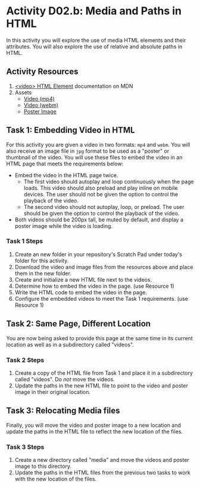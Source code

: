 # Activity D02.b: Media and Paths in HTML

In this activity you will explore the use of media HTML elements and their attributes. You will also explore the use of relative and absolute paths in HTML.

## Activity Resources

1. [&lt;video&gt; HTML Element](https://developer.mozilla.org/en-US/docs/Web/HTML/Element/video) documentation on MDN
2. Assets
   * [Video (mp4)](files/video.mp4)
   * [Video (webm)](files/video.webm)
   * [Poster Image](files/poster.jpg)

## Task 1: Embedding Video in HTML

For this activity you are given a video in two formats: `mp4` and `webm`. You will also receive an image file in `jpg` format to be used as a "poster" or thumbnail of the video. You will use these files to embed the video in an HTML page that meets the requirements below:

* Embed the video in the HTML page twice.
  * The first video should autoplay and loop continuously when the page loads. This video should also preload and play inline on mobile devices. The user should not be given the option to control the playback of the video.
  * The second video should not autoplay, loop, or preload. The user should be given the option to control the playback of the video.
* Both videos should be 200px tall, be muted by default, and display a poster image while the video is loading.


### Task 1 Steps

1. Create an new folder in your repository's Scratch Pad under today's folder for this activity.
2. Download the video and image files from the resources above and place them in the new folder.
3. Create and initialize a new HTML file next to the videos.
4. Determine how to embed the video in the page. (use Resource 1)
5. Write the HTML code to embed the video in the page.
6. Configure the embedded videos to meet the Task 1 requirements. (use Resource 1)

## Task 2: Same Page, Different Location

You are now being asked to provide this page at the same time in its current location as well as in a subdirectory called "videos".

### Task 2 Steps

1. Create a copy of the HTML file from Task 1 and place it in a subdirectory called "videos". Do *not* move the videos.
2. Update the paths in the new HTML file to point to the video and poster image in their original location.

## Task 3: Relocating Media files

Finally, you will move the video and poster image to a new location and update the paths in the HTML file to reflect the new location of the files.

### Task 3 Steps

1. Create a new directory called "media" and move the videos and poster image to this directory.
2. Update the paths in the HTML files from the previous two tasks to work with the new location of the files.


